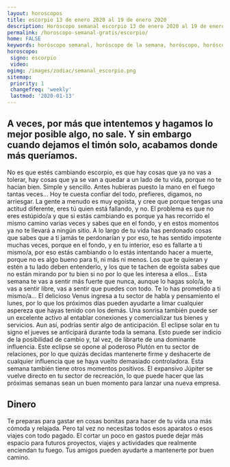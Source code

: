 ```yaml
---
layout: horoscopos
title: escorpio 13 de enero 2020 al 19 de enero 2020 
description: Horóscopo semanal escorpio 13 de enero 2020 al 19 de enero 2020. A veces, por más que intentemos y hagamos lo mejor posible algo, no sale. Y sin embargo cuando dejamos el timón solo, acabamos donde más queríamos.
permalink: /horoscopo-semanal-gratis/escorpio/
home: FALSE
keywords: horóscopo semanal, horóscopo de la semana, horóscopo, horóscopo gratis,horóscopos, horóscopo esperanza gracia, horoscopos escorpio la semana, horóscopos gratis, Tarot, Astrologia, Zodíaco, escorpio, horoscopo gratis, semanal
horoscopo:
 signo: escorpio
 video:  
ogimg: /images/zodiac/semanal_escorpio.png
sitemap:
 priority: 1
 changefreq: 'weekly'
 lastmod: '2020-01-13'
---
```




## A veces, por más que intentemos y hagamos lo mejor posible algo, no sale. Y sin embargo cuando dejamos el timón solo, acabamos donde más queríamos.

No es que estés cambiando escorpio, es que hay cosas que ya no vas a tolerar, hay cosas que ya se van a quedar a un lado de tu vida, porque no te hacían bien. Simple y sencillo. Antes hubieras puesto la mano en el fuego tantas veces… Hoy te cuesta confiar del todo, prefieres, digamos, no arriesgar. La gente a menudo es muy egoísta, y cree que porque tengas una actitud diferente, eres tú quien está fallando, y no. El problema es que no eres estúpido/a y que si estás cambiando es porque ya has recorrido el mismo camino varias veces y sabes que en el fondo, y en estos momentos ya no te llevará a ningún sitio. A lo largo de tu vida has perdonado cosas que sabes que a ti jamás te perdonarían y por eso, te has sentido impotente muchas veces, porque en el fondo, y en tu interior, eso es fallarte a ti mismo/a, por eso estás cambiando o lo estás intentando hacer a muerte, porque no es algo bueno para ti, ni más ni menos. Los que te quieran y estén a tu lado deben entenderlo, y los que te tachen de egoísta sabes que no están mirando por tu bien si no por lo que les interesa a ellos… Esta semana te vas a sentir más fuerte que nunca, aunque lo hagas solo/a, te vas a sentir libre, vas a sentir que puedes con todo. Te lo has prometido a ti mismo/a…
El delicioso Venus ingresa a tu sector de habla y pensamiento el lunes, por lo que los próximos días pueden ayudarte a limar cualquier aspereza que hayas tenido con los demás. Una sonrisa también puede ser un excelente activo al entablar conexiones y comercializar tus bienes y servicios. 
Aun así, podrías sentir algo de anticipación. El eclipse solar en tu signo el jueves se anticipará durante toda la semana. Esto puede ser indicio de la posibilidad de cambio y, tal vez, de librarte de una dominante influencia. Este eclipse se opone al poderoso Plutón en tu sector de relaciones, por lo que quizás decidas mantenerte firme y deshacerte de cualquier influencia que se haya vuelto demasiado controladora. Esta semana también tiene otros momentos positivos. El expansivo Júpiter se vuelve directo en tu sector de recreación, lo que puede hacer que las próximas semanas sean un buen momento para lanzar una nueva empresa.

## Dinero

Te preparas para gastar en cosas bonitas para hacer de tu vida una más cómoda y relajada. Pero tal vez no necesitas todos esos aparatos o esos viajes con todo pagado. El cortar un poco en gastos puede dejar más espacio para futuros proyectos, viajes y actividades que realmente enciendan tu fuego. Tus amigos pueden ayudarte a mantenerte por buen camino.